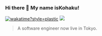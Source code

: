 ### Hi there 👋 My name isKohaku!
[![wakatime?style=plastic](https://wakatime.com/badge/user/36ae3c61-93a6-45d7-8d6d-1662d950a7a3.svg)](https://wakatime.com/@36ae3c61-93a6-45d7-8d6d-1662d950a7a3)
![](https://wakatime.com/badge/user/36ae3c61-93a6-45d7-8d6d-1662d950a7a3.svg)
> A software engineer now live in Tokyo.


